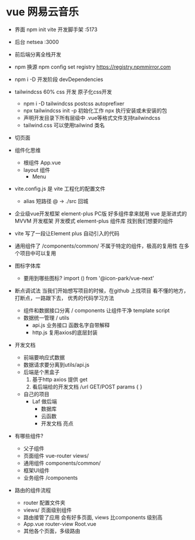 # vue 网易云音乐

- 界面
    npm init vite 开发脚手架
    :5173
- 后台
    netsea 
    :3000 
- 前后端分离全栈开发
- npm 换源
    npm config set registry https://registry.npmmirror.com
- npm i -D 开发阶段 devDependencies
- tailwindcss 60% css 开发 原子化css开发
    - npm i -D tailwindcss postcss autoprefixer
    - npx tailwindcss init -p 初始化工作
        npx 执行安装或未安装的包
    - 声明开发目录下所有层级中 .vue等格式文件支持tailwindcss
    - tailwind.css
       可以使用tailwind 类名
- 切页面
- 组件化思维
    - 根组件 App.vue
    - layout 组件
        - Menu
- vite.config.js 是 vite 工程化的配置文件
    - alias 短路径
       @ -> ./src 回城

- 企业级vue开发框架 element-plus PC版
    好多组件拿来就用
    vue 是渐进式的MVVM 开发框架 开发模式
    element-plus 组件库 找到我们想要的组件

- vite 写了一段让Element plus 自动引入的代码

- 通用组件了 
    /components/common/
    不属于特定的组件，极高的复用性 在多个项目中可以复用
- 图标字体库
    - 要用到哪些图标?
       import () from '@icon-park/vue-next'

- 断点调试法
    当我们开始想写项目的时候，在github 上找项目 看不懂的地方，打断点，一路跟下去，
    优秀的代码学习方法
    - 组件和数据接口分离 / components
        让组件干净  template script
    - 数据统一管理  / utils
        - api.js 业务接口  函数名字自带解释
        - http.js  复用axios的底层封装

- 开发文档
   - 前端要响应式数据
   - 数据请求要分离到utils/api.js
   - 后端是个黑盒子
        1. 基于http
            axios 提供  get
        2. 看后端给的开发文档
            /url GET/POST params { }
    - 自己的项目
      - Laf 做后端
          - 数据库
          - 云函数
          - 开发文档  亮点

- 有哪些组件?
    - 父子组件
    - 页面组件
        vue-router views/
    - 通用组件
        components/common/
    - 框架UI组件
    - 业务组件 /components

- 路由的组件流程
    - router 配置文件夹
    - views/  页面级别组件
    - 路由接管了应用
        会有好多页面, views 比components 级别高
    - App.vue router-view Root.vue
    - 其他各个页面，多级路由
